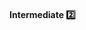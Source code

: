 <link rel="stylesheet" href="{{baseUrl}}/css/textbook.css">

<div class="website-content">

<div id="title">

#### Intermediate :two:

</div>

<div id="body">

<panel header="**Minimise Scope of Variables**" type="seamless">
  <include src="../../practices/minimiseVariableScope/index.md#main" />
</panel>

<panel header="**Minimise Code Duplication**" type="seamless">
  <include src="../../practices/minimiseCodeDuplication/index.md#main" />
</panel>

</div>

<div id="extras">
</div>

</div>
